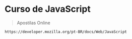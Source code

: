 <h1>Curso de JavaScript</h1>

>Apostilas Online

```
https://developer.mozilla.org/pt-BR/docs/Web/JavaScript
```
